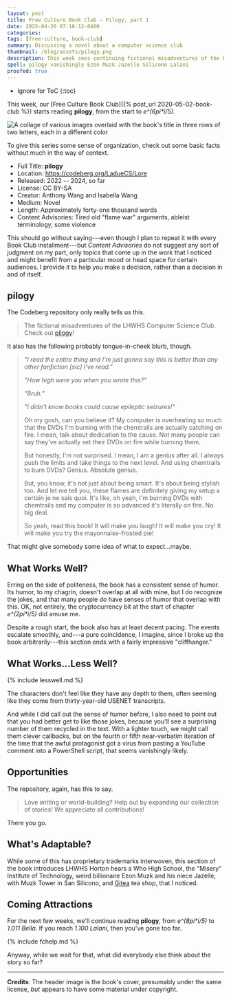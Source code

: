 ```yaml
---
layout: post
title: Free Culture Book Club — Pilogy, part 1
date: 2025-04-26 07:18:12-0400
categories:
tags: [free-culture, book-club]
summary: Discussing a novel about a computer science club
thumbnail: /blog/assets/pilogy.png
description: This week sees continuing fictional misadventures of the LHWHS Computer Science Club.
spell: pilogy vanishingly Ezon Muzk Jazelle Silicono Lalani
proofed: true
---
```


* Ignore for ToC
{:toc}

This week, our [Free Culture Book Club]({% post_url 2020-05-02-book-club %}) starts reading **pilogy**, from the start to _e^(6pi*i/5)_.

![A collage of various images overlaid with the book's title in three rows of two letters, each in a different color](/blog/assets/pilogy.png "Well, that seems like a mess")

To give this series some sense of organization, check out some basic facts without much in the way of context.

 * Full Title:  **pilogy**
 * Location:  <https://codeberg.org/LadueCS/Lore>
 * Released:  2022 -- 2024, so far
 * License:  CC BY-SA
 * Creator:  Anthony Wang and Isabella Wang
 * Medium:  Novel
 * Length:  Approximately forty-one thousand words
 * Content Advisories:  Tired old "flame war" arguments, ableist terminology, some violence

This should go without saying---even though I plan to repeat it with every Book Club installment---but *Content Advisories* do not suggest any sort of judgment on my part, only topics that come up in the work that I noticed and might benefit from a particular mood or head space for certain audiences.  I provide it to help you make a decision, rather than a decision in and of itself.

## pilogy

The Codeberg repository only really tells us this.

 > The fictional misadventures of the LHWHS Computer Science Club. Check out [pilogy](https://codeberg.org/LadueCS/Lore/src/branch/main/pilogy.pdf)!

It also has the following probably tongue-in-cheek blurb, though.

 > *"I read the entire thing and I'm just gonna say this is better than any other fanfiction [sic] I've read."*
 >
 > *"How high were you when you wrote this?"*
 >
 > *"Bruh."*
 >
 > *"I didn't know books could cause epileptic seizures!"*
 >
 > Oh my gosh, can you believe it? My computer is overheating so much that the DVDs I'm burning with the chemtrails are actually catching on fire. I mean, talk about dedication to the cause. Not many people can say they've actually set their DVDs on fire while burning them.
 >
 > But honestly, I'm not surprised. I mean, I am a genius after all. I always push the limits and take things to the next level. And using chemtrails to burn DVDs? Genius. Absolute genius.
 >
 > But, you know, it's not just about being smart. It's about being stylish too. And let me tell you, these flames are definitely giving my setup a certain je ne sais quoi. It's like, oh yeah, I'm burning DVDs with chemtrails and my computer is so advanced it's literally on fire. No big deal.
 >
 > So yeah, read this book! It will make you laugh! It will make you cry! It will make you try the mayonnaise-frosted pie!

That might give somebody some idea of what to expect...maybe.

## What Works Well?

Erring on the side of politeness, the book has a consistent sense of humor.  Its humor, to my chagrin, doesn't overlap at all with mine, but I do recognize the jokes, and that many people *do* have senses of humor that overlap with this.  OK, not entirely, the cryptocurrency bit at the start of chapter _e^(2pi*i/5)_ did amuse me.

Despite a rough start, the book also has at least decent pacing.  The events escalate smoothly, and---a pure coincidence, I imagine, since I broke up the book arbitrarily---this section ends with a fairly impressive "cliffhanger."

## What Works...Less Well?

{% include lesswell.md %}

The characters don't feel like they have any depth to them, often seeming like they come from thirty-year-old USENET transcripts.

And while I did call out the sense of humor before, I also need to point out that you had better get to like those jokes, because you'll see a surprising number of them recycled in the text.  With a lighter touch, we might call them clever callbacks, but on the fourth or fifth near-verbatim iteration of the time that the awful protagonist got a virus from pasting a YouTube comment into a PowerShell script, that seems vanishingly likely.

## Opportunities

The repository, again, has this to say.

 > Love writing or world-building? Help out by expanding our collection of stories! We appreciate all contributions!

There you go.

## What's Adaptable?

While some of this has proprietary trademarks interwoven, this section of the book introduces LHWHS Horton hears a Who High School, the "Misery" Institute of Technology, weird billionaire Ezon Muzk and his niece Jazelle, with Muzk Tower in San Silicono, and [Gitea](https://about.gitea.com/) tea shop, that I noticed.

## Coming Attractions

For the next few weeks, we'll continue reading **pilogy**, from _e^(8pi*i/5)_ to _1.011 Bella_.  If you reach _1.100 Lalani_, then you've gone too far.

{% include fchelp.md %}

Anyway, while we wait for that, what did everybody else think about the story so far?

* * *

**Credits**:  The header image is the book's cover, presumably under the same license, *but* appears to have some material under copyright.

